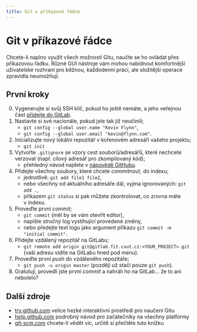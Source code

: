 ```yaml
---
title: Git v příkazové řádce
---
```


Git v příkazové řádce
=====================

Chcete-li naplno využít všech možností Gitu, naučte se ho ovládat přes příkazovou řádku. Různé GUI nástroje vám mohou nabídnout komfortnější uživatelské rozhraní pro běžnou, každodenní práci, ale složitější operace zpravidla neumožňují.


První kroky
-----------

0. Vygenerujte si svůj SSH klíč, pokud ho ještě nemáte, a jeho veřejnou část [přidejte do GitLab](https://gitlab.fit.cvut.cz/keys).
1. Nastavte si své nacionále, pokud jste tak již neučinili;
   * `git config --global user.name "Kevin Flynn"`,
   * `git config --global user.email "kevin@flynn.com"`.
2. Inicializujte nový lokální repozitář v kořenovém adresáři vašeho projektu;
   * `git init`
3. Vytvořte `.gitignore` se vzory cest souborů/adresářů, které nechcete verzovat (např. cílový adresář pro zkompilovaný kód);
   * přehledný návod najdete v [nápovědě GitHubu](https://help.github.com/articles/ignoring-files).
4. Přidejte všechny soubory, které chcete _commitnout_, do indexu;
   * jednotlivě: `git add file1 file2`,
   * nebo všechny od aktuálního adresáře dál, vyjma ignorovaných: `git add .`,
   * příkazem `git status` si pak můžete zkontrolovat, co zrovna máte v indexu.
5. Proveďte první _commit_;
   * `git commit` (měl by se vám otevřít editor),
   * napište _stručný_ log vystihující provedené změny,
   * nebo předejte text logu jako argument příkazu `git commit -m "initial commit"`.
6. Přidejte vzdálený repozitář na GitLabu;
   * `git remote add origin git@gitlab.fit.cvut.cz:<YOUR_PROJECT>.git` (vaši adresu vidíte na GitLabu hned pod menu).
7. Proveďte první _push_ do vzdáleného repozitáře;
   * `git push -u origin master` (později už stačí pouze `git push`).
8. Gratuluji, provedli jste první _commit_ a nahráli ho na GitLab… že to ani nebolelo?


Další zdroje
------------

* [try.github.com](http://try.github.com) velice hezké interaktivní prostředí pro naučení Gitu
* [help.github.com](https://help.github.com/articles/set-up-git) podrobný návod pro začátečníky na všechny platformy
* [git-scm.com](http://git-scm.com/book/en/) chcete-li vědět víc, určitě si přečtěte tuto knížku
